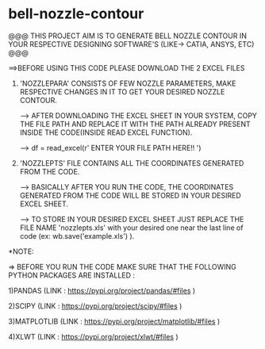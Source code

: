 # bell-nozzle-contour

@@@ THIS PROJECT AIM IS TO GENERATE BELL NOZZLE CONTOUR IN YOUR RESPECTIVE DESIGNING SOFTWARE'S (LIKE-> CATIA, ANSYS, ETC) @@@

==>BEFORE USING THIS CODE PLEASE DOWNLOAD THE 2 EXCEL FILES

   1) 'NOZZLEPARA' CONSISTS OF FEW NOZZLE PARAMETERS, MAKE RESPECTIVE CHANGES IN IT TO GET YOUR DESIRED NOZZLE CONTOUR.

      --> AFTER DOWNLOADING THE EXCEL SHEET IN YOUR SYSTEM, COPY THE FILE PATH AND 
          REPLACE IT WITH THE PATH ALREADY PRESENT INSIDE THE CODE(INSIDE READ EXCEL FUNCTION).
      
      --> df = read_excel(r' ENTER YOUR FILE PATH HERE!! ')
    
   2) 'NOZZLEPTS' FILE CONTAINS ALL THE COORDINATES GENERATED FROM THE CODE.
    
      --> BASICALLY AFTER YOU RUN THE CODE, THE COORDINATES GENERATED FROM 
          THE CODE WILL BE STORED IN YOUR DESIRED EXCEL SHEET.
      
      --> TO STORE IN YOUR DESIRED EXCEL SHEET JUST REPLACE THE FILE NAME 'nozzlepts.xls'
          with your desired one near the last line of code (ex: wb.save('example.xls') ).
    
*NOTE:

 => BEFORE YOU RUN THE CODE MAKE SURE THAT THE FOLLOWING PYTHON PACKAGES ARE INSTALLED :
  
   1)PANDAS      (LINK : https://pypi.org/project/pandas/#files )
  
   2)SCIPY       (LINK : https://pypi.org/project/scipy/#files )
  
   3)MATPLOTLIB  (LINK : https://pypi.org/project/matplotlib/#files )
  
   4)XLWT        (LINK : https://pypi.org/project/xlwt/#files )

